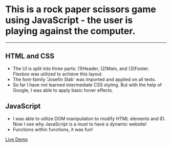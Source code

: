 # This is a rock paper scissors game using JavaScript - the user is playing against the computer.
---
## HTML and CSS
* The UI is split into three parts: (1)Header, (2)Main, and (3)Footer. Flexbox was utilized to achieve this layout.
* The font-family 'Josefin Slab' was imported and applied on all texts.
* So far I have not learned intermediate CSS styling. But with the help of Google, I was able to apply basic hover effects.

## JavaScript
* I was able to utilize DOM manipulation to modify HTML elements and ID. Now I see why JavaScript is a must to have a dynamic website!
* Functions within functions, it was fun!

[Live Demo](https://21ance.github.io/odin-rock-paper-scissors/)
